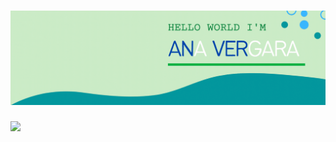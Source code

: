 <h1 align="center">
  <img src="assets/Banner - Github.gif" alt="Marton Lederer" />
</h1>

<!--
**anver-dev/anver-dev** is a ✨ _special_ ✨ repository because its `README.md` (this file) appears on your GitHub profile.

Here are some ideas to get you started:

- 🔭 I’m currently working on ...
- 🌱 I’m currently learning ...
- 👯 I’m looking to collaborate on ...
- 🤔 I’m looking for help with ...
- 💬 Ask me about ...
- 📫 How to reach me: ...
- 😄 Pronouns: ...
- ⚡ Fun fact: ...
-->

<img height="180em" src="https://github-readme-stats.vercel.app/api?username=anver-dev&theme=vue-dark&show_icons=true&hide_border=true&&count_private=true&include_all_commits=true" />

